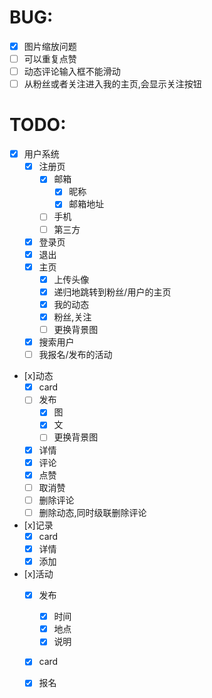 # BUG:   
- [x] 图片缩放问题
- [ ] 可以重复点赞
- [ ] 动态评论输入框不能滑动
- [ ] 从粉丝或者关注进入我的主页,会显示关注按钮

# TODO:  
- [x] 用户系统
    - [x] 注册页
        - [x] 邮箱
            -[x] 昵称
            -[x] 邮箱地址
        - [ ] 手机
        - [ ] 第三方
    - [x] 登录页
    - [x] 退出
    - [x] 主页
        - [x] 上传头像
        - [x] 递归地跳转到粉丝/用户的主页
        - [x] 我的动态
        - [x] 粉丝,关注
        - [ ] 更换背景图
    - [x] 搜索用户
    - [ ] 我报名/发布的活动
- [x]动态
    - [x] card
    - [ ] 发布
        - [x] 图
        - [x] 文
        - [ ] 更换背景图
    - [x] 详情
    - [x] 评论
    - [x] 点赞
    - [ ] 取消赞
    - [ ] 删除评论
    - [ ] 删除动态,同时级联删除评论
- [x]记录
    - [x] card
    - [x] 详情
    - [x] 添加
- [x]活动
    - [x] 发布
        - [x] 时间
        - [x] 地点
        - [x] 说明
    - [x] card
    - [x] 报名
    